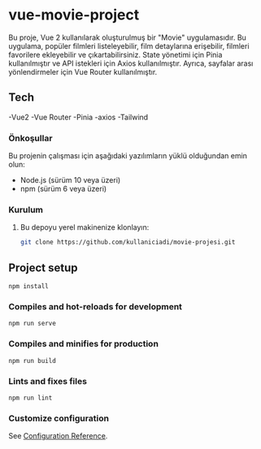 # vue-movie-project

Bu proje, Vue 2 kullanılarak oluşturulmuş bir "Movie" uygulamasıdır. Bu uygulama, popüler filmleri listeleyebilir, film detaylarına erişebilir, filmleri favorilere ekleyebilir ve çıkartabilirsiniz. State yönetimi için Pinia kullanılmıştır ve API istekleri için Axios kullanılmıştır. Ayrıca, sayfalar arası yönlendirmeler için Vue Router kullanılmıştır.


## Tech
-Vue2
-Vue Router
-Pinia
-axios
-Tailwind

### Önkoşullar

Bu projenin çalışması için aşağıdaki yazılımların yüklü olduğundan emin olun:

- Node.js (sürüm 10 veya üzeri)
- npm (sürüm 6 veya üzeri)

### Kurulum

1. Bu depoyu yerel makinenize klonlayın:

   ```bash
   git clone https://github.com/kullaniciadi/movie-projesi.git


## Project setup
```
npm install
```

### Compiles and hot-reloads for development
```
npm run serve
```

### Compiles and minifies for production
```
npm run build
```

### Lints and fixes files
```
npm run lint
```

### Customize configuration
See [Configuration Reference](https://cli.vuejs.org/config/).
